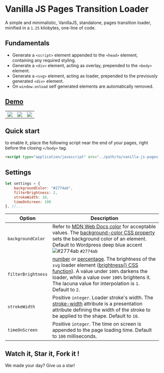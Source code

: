 # Vanilla JS Pages Transition Loader

A simple and minimalistic, VanillaJS, standalone, pages transition loader, minified in a `1.25` kilobytes, one-line of code.

## Fundamentals

- Generate a `<script>` element appended to the `<head>` element, containing any required styling.
- Generate a `<div>` element, acting as overlay, prepended to the `<body>` element.
- Generate a `<svg>` element, acting as loader, prepended to the previously generated `<div>` element.
- On `window.onload` self generated elements are automatically removed.

## [Demo](https://codepen.io/amarinediary/full/mdrQvGJ)

||||
|-|-|-|
|<img src="https://i.ibb.co/L68sYxD/Vanilla-js-pages-transitions-loader-ressource-1.gif"></img>|<img src="https://i.ibb.co/ZH4PXWZ/vanilla-js-pages-transitions-loader-ressource-2.gif"></img>|<img src="https://i.ibb.co/J7y9BYy/vanilla-js-pages-transitions-loader-ressource-3.gif"></img>|

## Quick start

to enable it, place the following script near the end of your pages, right before the closing `</body>` tag.

```html
<script type="application/javascript" src="../path/to/vanilla-js-pages-transition-loader.min.js"></script>
```

## Settings

```js
let settings = {
    backgroundColor: "#2774ab",
    filterBrightness: 2,
    strokeWidth: 10,
    timeOnScreen: 100
}, //...
```

|Option|Description|
|-|-|
|`backgroundColor`|Refer to [MDN Web Docs color](https://developer.mozilla.org/en-US/docs/Web/CSS/color_value) for acceptable values. The [background-color CSS property](https://developer.mozilla.org/en-US/docs/Web/CSS/background-color) sets the background color of an element. Default to Wordpress deep blue accent ![#2774ab](https://via.placeholder.com/15/2774ab/000000?text=+) `#2774ab`|
|`filterBrightness`| [number](https://developer.mozilla.org/en-US/docs/Web/CSS/number) or [percentage](https://developer.mozilla.org/en-US/docs/Web/CSS/percentage). The brightness of the `svg` loader element ([brightness() CSS function](https://developer.mozilla.org/en-US/docs/Web/CSS/filter-function/brightness())). A value under `100%` darkens the loader, while a value over `100%` brightens it. The lacuna value for interpolation is `1`. Default to `2`.|
|`strokeWidth`|Positive `integer`. Loader stroke's width. The [stroke-width](https://developer.mozilla.org/en-US/docs/Web/SVG/Attribute/stroke-width) attribute is a presentation attribute defining the width of the stroke to be applied to the shape. Default to `10`.|
|`timeOnScreen`|Positive `integer`. The time on screen is appended to the page loading time. Default to `100` milliseconds.|

## Watch it, Star it, Fork it ! 

We made your day? Give us a star!

